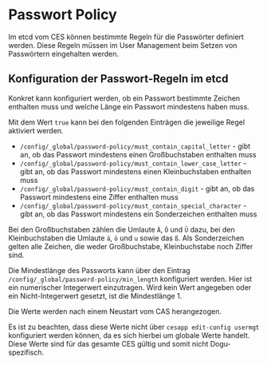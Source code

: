 # Passwort Policy

Im etcd vom CES können bestimmte Regeln für die Passwörter definiert werden. Diese Regeln müssen im User Management beim
Setzen von Passwörtern eingehalten werden.

## Konfiguration der Passwort-Regeln im etcd

Konkret kann konfiguriert werden, ob ein Passwort bestimmte Zeichen enthalten muss und welche Länge ein Passwort
mindestens haben muss.

Mit dem Wert `true` kann bei den folgenden Einträgen die jeweilige Regel aktiviert werden.

* `/config/_global/password-policy/must_contain_capital_letter` - gibt an, ob das Passwort mindestens einen
  Großbuchstaben enthalten muss
* `/config/_global/password-policy/must_contain_lower_case_letter` - gibt an, ob das Passwort mindestens einen
  Kleinbuchstaben enthalten muss
* `/config/_global/password-policy/must_contain_digit` - gibt an, ob das Passwort mindestens eine Ziffer enthalten muss
* `/config/_global/password-policy/must_contain_special_character` - gibt an, ob das Passwort mindestens ein
  Sonderzeichen enthalten muss

Bei den Großbuchstaben zählen die Umlaute `Ä`, `Ö` und `Ü` dazu, bei den Kleinbuchstaben die Umlaute `ä`, `ö` und `u`
sowie das `ß`. Als Sonderzeichen gelten alle Zeichen, die weder Großbuchstabe, Kleinbuchstabe noch Ziffer sind.

Die Mindestlänge des Passworts kann über den Eintrag `/config/_global/password-policy/min_length` konfiguriert werden.
Hier ist ein numerischer Integerwert einzutragen. Wird kein Wert angegeben oder ein Nicht-Integerwert gesetzt, ist die
Mindestlänge 1.

Die Werte werden nach einem Neustart vom CAS herangezogen.

Es ist zu beachten, dass diese Werte nicht über `cesapp edit-config usermgt` konfiguriert werden können, da es sich
hierbei um globale Werte handelt. Diese Werte sind für das gesamte CES gültig und somit nicht Dogu-spezifisch.